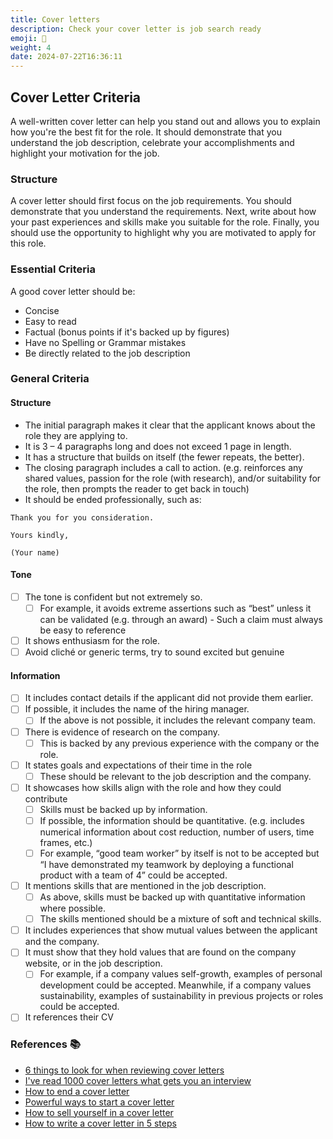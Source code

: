 ```yaml
---
title: Cover letters
description: Check your cover letter is job search ready
emoji: 📔
weight: 4
date: 2024-07-22T16:36:11
---
```

## Cover Letter Criteria

A well-written cover letter can help you stand out and allows you to explain how you're the best fit for the role. It should demonstrate that you understand the job description, celebrate your accomplishments and highlight your motivation for the job.

### **Structure**

A cover letter should first focus on the job requirements. You should demonstrate that you understand the requirements. Next, write about how your past experiences and skills make you suitable for the role. Finally, you should use the opportunity to highlight why you are motivated to apply for this role.

### **Essential Criteria**

A good cover letter should be:

- Concise
- Easy to read
- Factual (bonus points if it's backed up by figures)
- Have no Spelling or Grammar mistakes
- Be directly related to the job description

### **General Criteria**

#### Structure

- The initial paragraph makes it clear that the applicant knows about the role they are applying to.
- It is 3 – 4 paragraphs long and does not exceed 1 page in length.
- It has a structure that builds on itself (the fewer repeats, the better).
- The closing paragraph includes a call to action. (e.g. reinforces any shared values, passion for the role (with research), and/or suitability for the role, then prompts the reader to get back in touch)
- It should be ended professionally, such as:

`Thank you for you consideration.`

`Yours kindly,`

`(Your name)`

#### Tone

- [ ] The tone is confident but not extremely so.
  - [ ] For example, it avoids extreme assertions such as “best” unless it can be validated (e.g. through an award) - Such a claim must always be easy to reference
- [ ] It shows enthusiasm for the role.
- [ ] Avoid cliché or generic terms, try to sound excited but genuine

#### Information

- [ ] It includes contact details if the applicant did not provide them earlier.
- [ ] If possible, it includes the name of the hiring manager.
  - [ ] If the above is not possible, it includes the relevant company team.
- [ ] There is evidence of research on the company.
  - [ ] This is backed by any previous experience with the company or the role.
- [ ] It states goals and expectations of their time in the role
  - [ ] These should be relevant to the job description and the company.
- [ ] It showcases how skills align with the role and how they could contribute
  - [ ] Skills must be backed up by information.
  - [ ] If possible, the information should be quantitative. (e.g. includes numerical information about cost reduction, number of users, time frames, etc.)
  - [ ] For example, “good team worker” by itself is not to be accepted but “I have demonstrated my teamwork by deploying a functional product with a team of 4” could be accepted.
- [ ] It mentions skills that are mentioned in the job description.
  - [ ] As above, skills must be backed up with quantitative information where possible.
  - [ ] The skills mentioned should be a mixture of soft and technical skills.
- [ ] It includes experiences that show mutual values between the applicant and the company.
- [ ] It must show that they hold values that are found on the company website, or in the job description.
  - [ ] For example, if a company values self-growth, examples of personal development could be accepted. Meanwhile, if a company values sustainability, examples of sustainability in previous projects or roles could be accepted.
- [ ] It references their CV

### References 📚

- [6 things to look for when reviewing cover letters](https://recruitee.com/articles/reviewing-cover-letters)
- [I've read 1000 cover letters what gets you an interview](https://www.linkedin.com/pulse/ive-read-1000-cover-letters-what-get-you-interview-mann-/)
- [How to end a cover letter](https://uk.indeed.com/career-advice/cvs-cover-letters/how-to-end-a-cover-letter)
- [Powerful ways to start a cover letter](https://uk.indeed.com/career-advice/cvs-cover-letters/powerful-ways-to-start-a-cover-letter)
- [How to sell yourself in a cover letter](https://uk.indeed.com/career-advice/cvs-cover-letters/how-to-sell-yourself-in-cover-letter)
- [How to write a cover letter in 5 steps](https://uk.indeed.com/career-advice/cvs-cover-letters/how-to-write-a-cover-letter) ​​




